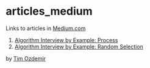 # articles_medium
Links to articles in [Medium.com](Medium.com)

1. [Algorithm Interview by Example: Process](https://medium.com/@ozdemirtim/algorithm-interview-by-example-process-d12a70202c9f)
2. [Algorithm Interview by Example: Random Selection](https://medium.com/@ozdemirtim/algorithm-interview-by-example-random-selection-42bf4aaad9e2)

by [Tim Ozdemir](https://www.linkedin.com/in/hasantimucinozdemir)
